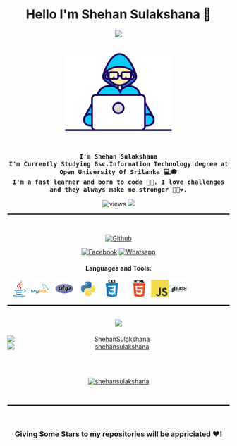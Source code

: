 
<h1 align="center"> Hello I'm Shehan Sulakshana 👋   </h1>
<p align="center">
  <a align="center" href="https://github.com/DenverCoder1/readme-typing-svg"><img src="https://readme-typing-svg.herokuapp.com?&font=IBM+Plex+Sans&color=abcdef&size=20&lines=Welcome+to+my+GitHub+—+where+ideas+grow.;Graphic+Designer+.+Passionate+Developer;" /></a>
</p>

<br>
<div style="display: flex; flex-direction: row; align-items: center; justify-content: center;" align="center">
  <!-- <img style="border-radius: 50%;" alt="profile-image" align="center" height="180px" width="180px" src="https://github.com/ShehanSulakshana/ShehanSulakshana/blob/1a789bd20c5777e9b0e66337ade488dbf12f4fa9/images/myphoto.jpg" width="300%"/> -->
  <img align="centre" alt="coder-image" src="https://raw.githubusercontent.com/john-kener/John-kener/main/Developer.gif"/>
</div>


</br>
</br>
<p align="center">
  <b>
    <samp>
      I'm Shehan Sulakshana 
      <br>
       I'm Currently Studying Bsc.Information Technology degree at Open University Of Srilanka 💻🎓
      <br>
      I'm a fast learner and born to code 🧑‍💻.
      I love challenges and they always make me stronger 🤟😎❤️. 
    </samp>
  </b>
</p>

<div align="center">
  <p align="centre"> 
    <img src="https://komarev.com/ghpvc/?username=ShehanSulakshana&label=Views&color=000000&style=plastic" alt="views" /> 
    <img src="https://img.shields.io/github/followers/ShehanSulakshana.svg">
  </p>
</div>

<hr style="height:2px;border-width:0;color:rgb(0, 0, 0);background-color:rgb(0, 0, 0)">

<div align="center">
<br/>
<p align="center">
  <a href=https://github.com/ShehanSulakshana><img title="Github" src="https://img.shields.io/badge/Github-ShehanSulakshana-blue?style=for-the-badge&logo=github"></a>
</p>



<p align="center">
  <a href=https://www.facebook.com/shehan.sulakshana.77><img title="Facebook" src="https://img.shields.io/badge/Facebook-red?style=for-the-badge&logo=facebook"></a>
  <a href="https://wa.me/+94713143118"><img title="Whatsapp" src="https://img.shields.io/badge/Whatsapp-red?style=for-the-badge&logo=whatsapp"></a>
</p>



<h4>Languages and Tools:  </h4>

<!-- <code><img height="20" src="https://raw.githubusercontent.com/github/explore/80688e429a7d4ef2fca1e82350fe8e3517d3494d/topics/python/python.png"></code>
<code><img height="20" src="https://i.pinimg.com/originals/9c/76/5c/9c765c3b37eb5bdf9af0984eef4351dd.jpg"></code>
<code><img height="20" src="https://blog.scottlogic.com/jporter/assets/kotlin-logo.png"></code>
<code><img height="20" src="https://cdn.iconscout.com/icon/free/png-256/flutter-2038877-1720090.png"></code>
<code><img height="20" src="https://raw.githubusercontent.com/github/explore/80688e429a7d4ef2fca1e82350fe8e3517d3494d/topics/javascript/javascript.png"></code> -->

 <p style="display: flex"; flex-direction: row; justify-content: center; align-items: center;"	align="center"> 
  <code href="https://www.java.com" target="_blank" rel="noreferrer"> <img src="https://raw.githubusercontent.com/devicons/devicon/master/icons/java/java-original.svg" alt="java" width="40" height="40"/></code> <code href="https://www.mysql.com/" target="_blank" rel="noreferrer"> <img src="https://raw.githubusercontent.com/devicons/devicon/master/icons/mysql/mysql-original-wordmark.svg" alt="mysql" width="40" height="40"/> </code> <code href="https://www.php.net" target="_blank" rel="noreferrer"> <img src="https://raw.githubusercontent.com/devicons/devicon/master/icons/php/php-original.svg" alt="php" width="40" height="40"/> </code><code href="https://www.python.org" target="_blank" rel="noreferrer"> <img src="https://raw.githubusercontent.com/devicons/devicon/master/icons/python/python-original.svg" alt="python" width="40" height="40"/> </code> <code href="https://www.w3schools.com/css/" target="_blank" rel="noreferrer"> <img src="https://raw.githubusercontent.com/devicons/devicon/master/icons/css3/css3-original-wordmark.svg" alt="css3" width="40" height="40"/> </code> <code href="https://www.w3.org/html/" target="_blank" rel="noreferrer">  <img src="https://raw.githubusercontent.com/devicons/devicon/master/icons/html5/html5-original-wordmark.svg" alt="html5" width="40" height="40"/> </code> <code><img src="https://raw.githubusercontent.com/github/explore/80688e429a7d4ef2fca1e82350fe8e3517d3494d/topics/javascript/javascript.png" alt="javascript" width="40" height="40"></code><code><img src="https://raw.githubusercontent.com/github/explore/5c058a388828bb5fde0bcafd4bc867b5bb3f26f3/topics/bash/bash.png" alt="bash" width="40" height="40"></code>
</p>

<hr style="height:2px;border-width:0;color:rgb(0, 0, 0);background-color:rgb(0, 0, 0)">
<br>


<a href=https://github.com/ShehanSulakshana>
 
</a>
  <img  src="https://github-readme-stats.vercel.app/api/top-langs/?username=ShehanSulakshana&hide=php&theme=chartreuse-dark" /> 
<br><br>
 
<a href="https://github.com/ShehanSulakshana" style="display:flex; flex-direction:column; align-items:space-between; ">
  <img title=ShehanSulakshana src="https://github-readme-stats.vercel.app/api?username=ShehanSulakshana&show_icons=true&include_all_commits=true&theme=chartreuse-dark&cache_seconds=3200">

  
<img src="https://github-readme-streak-stats.herokuapp.com/?user=shehansulakshana&hide=php&theme=chartreuse-dark" alt="shehansulakshana" />
</a>

<br><br>

<p align="center"> <a href="https://github.com/ryo-ma/github-profile-trophy"><img src="https://github-profile-trophy.vercel.app/?username=shehansulakshana" alt="shehansulakshana" /></a> </p>

</br>
<hr style="height:2px;border-width:0;color:rgb(0, 0, 0);background-color:rgb(0, 0, 0)">

</br>     


### Giving Some Stars to my repositories will be appriciated ❤️! 


